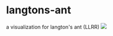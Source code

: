 # langtons-ant
a visualization for langton's ant (LLRR)
![](langtons-ant/Langtons-ant/Actual/ant.gif)
